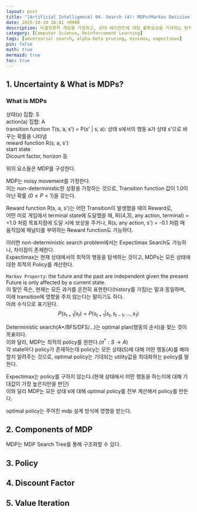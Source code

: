 ```yaml
---
layout: post
title: "[Artificial Intelligence] 04. Search (4): MDPs(Markov Decision Processes)"
date: 2025-10-10 16:41 +0900
description: 비결정론적 게임을 가정하고, 상대 에이전트에 대한 불확실성을 기대하는 탐색 알고리즘인 MDPs에 대해 알아봅니다.  
category: [Computer Science, Reinforcement Learning]
tags: [adversarial search, alpha-beta pruning, minimax, expectimax]
pin: false
math: true
mermaid: true
toc: true
---
```


## 1. Uncertainty & What is MDPs?  



 

### What is MDPs  

상태(s) 집합: S  
action(a) 집합: A  
transition function T(s, a, s') = P(s' | s, a): 상태 s에서의 행동 a가 상태 s'으로 바꾸는 확률을 나타냄  
reward function R(s, a, s')  
start state  
Dicount factor, horizon 등  

위의 요소들은 MDP를 구성한다.  

MDP는 noisy movement를 가정한다.  
이는 non-deterministic한 상황을 가정하는 것으로, Transition function 값이 1.0이 아닌 확률  ($0 \leq P < 1$)을 갖는다.  

Reward function R(s, a, s')는 어떤 Transition이 발생했을 때의 Reward로,  
어떤 미로 게임에서 terminal state에 도달했을 때, R((4,3), any action, terminal) = +1.0 처럼 목표지점에 도달 시에 보상을 주거나, R(s, any action, s') = -0.1 처럼 매 움직임에 패널티를 부여하는 Reward function도 가능하다.  

이러한 non-deterministic search problem에서는 Expectimax Search도 가능하나, 차이점이 존재한다.  
Expectimax는 현재 상태에서의 최적의 행동을 탐색하는 것이고, MDPs는 모든 상태에 대한 최적의 Policy를 계산한다.  

`Markov Property`: the future and the past are independent given the present  
Future is only affected by a current state.  
이 말인 즉슨, 현재는 모든 과거를 온전히 표현한다(history를 가짐)는 말과 동일하며,  
미래 transition에 영향을 주지 않는다는 말이기도 하다.  
아래 수식으로 표기된다.  
$$P(s_{t+1} | s_t) = P(s_{t+1} | s_t, s_{t-1}, \dots, s_1)$$  

Deterministic search(A*/BFS/DFS/...)는 optimal plan(행동의 순서)을 찾는 것이 목표이다.  
이와 달리, MDP는 최적의 policy를 원한다.($\pi^{*}: S \rightarrow A$)  
각 state마다 policy가 존재하는데 policy는 모든 상태(S)에 대해 어떤 행동(A)를 해야 할지 알려주는 것으로, optimal policy는 기대되는 utility값을 최대화하는 policy를 말한다.  

Expectimax는 policy를 구하지 않는다.(현재 상태에서 어떤 행동을 하는지에 대해 기대값이 가장 높은지만을 판단)  
이와 달리 MDP는 모든 상태 s에 대해 optimal policy를 전부 계산해서 policy를 만든다.   

optimal policy는 주어진 mdp 설계 방식에 영향을 받는다.  

## 2. Components of MDP  
MDP는 MDP Search Tree를 통해 구조화할 수 있다.  



## 3. Policy  


## 4. Discount Factor  


## 5. Value Iteration  